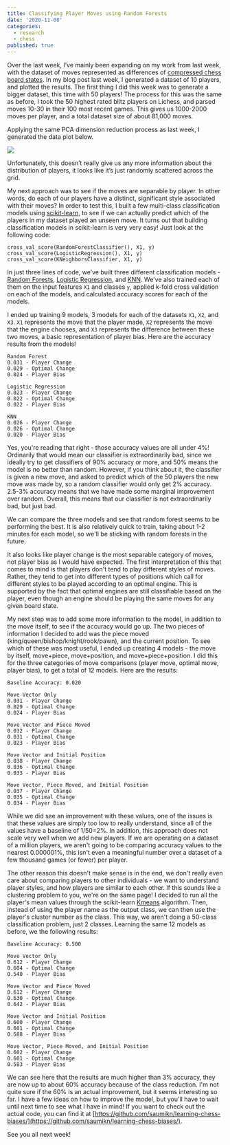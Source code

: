 ```yaml
---
title: Classifying Player Moves using Random Forests
date: '2020-11-08'
categories:
  - research
  - chess
published: true
---
```


Over the last week, I’ve mainly been expanding on my work from last week, with the dataset of moves represented as differences of [compressed chess board states](https://saumikn.com/blog/compressing-chess-states/). In my blog post last week, I generated a dataset of 10 players, and plotted the results. The first thing I did this week was to generate a bigger dataset, this time with 50 players! The process for this was the same as before, I took the 50 highest rated blitz players on Lichess, and parsed moves 10-30 in their 100 most recent games. This gives us 1000-2000 moves per player, and a total dataset size of about 81,000 moves.

Applying the same PCA dimension reduction process as last week, I generated the data plot below.

![](https://saumikn.com/wp-content/uploads/2020/11/player-bias-plot-2.png)

Unfortunately, this doesn’t really give us any more information about the distribution of players, it looks like it’s just randomly scattered across the grid.

My next approach was to see if the moves are separable by player. In other words, do each of our players have a distinct, significant style associated with their moves? In order to test this, I built a few multi-class classification models using [scikit-learn](https://web.archive.org/web/20240621035209/https://scikit-learn.org/stable/modules/generated/sklearn.decomposition.PCA.html), to see if we can actually predict which of the players in my dataset played an unseen move. It turns out that building classification models in scikit-learn is very very easy! Just look at the following code:

```
cross_val_score(RandomForestClassifier(), X1, y)
cross_val_score(LogisticRegression(), X1, y)
cross_val_score(KNeighborsClassifier, X1, y)
```

In just three lines of code, we’ve built three different classification models - [Random Forests](https://web.archive.org/web/20240621035209/https://scikit-learn.org/stable/modules/generated/sklearn.ensemble.RandomForestClassifier.html), [Logistic Regression](https://web.archive.org/web/20240621035209/https://scikit-learn.org/stable/modules/generated/sklearn.linear_model.LogisticRegression.html), and [KNN](https://web.archive.org/web/20240621035209/https://scikit-learn.org/stable/modules/generated/sklearn.neighbors.KNeighborsClassifier.html). We've also trained each of them on the input features `X1` and classes `y`, applied k-fold cross validation on each of the models, and calculated accuracy scores for each of the models.

I ended up training 9 models, 3 models for each of the datasets `X1`, `X2`, and `X3`. `X1` represents the move that the player made, `X2` represents the move that the engine chooses, and `X3` represents the difference between these two moves, a basic representation of player bias. Here are the accuracy results from the models!

```
Random Forest
0.031 - Player Change
0.029 - Optimal Change
0.024 - Player Bias

Logistic Regression
0.023 - Player Change
0.022 - Optimal Change
0.022 - Player Bias

KNN
0.026 - Player Change
0.026 - Optimal Change
0.020 - Player Bias
```

Yes, you're reading that right - those accuracy values are all under 4%! Ordinarily that would mean our classifier is extraordinarily bad, since we ideally try to get classifiers of 90% accuracy or more, and 50% means the model is no better than random. However, if you think about it, the classifier is given a new move, and asked to predict which of the 50 players the new move was made by, so a random classifier would only get 2% accuracy. 2.5-3% accuracy means that we have made some marginal improvement over random. Overall, this means that our classifier is not extraordinarily bad, but just bad.

We can compare the three models and see that random forest seems to be performing the best. It is also relatively quick to train, taking about 1-2 minutes for each model, so we'll be sticking with random forests in the future.

It also looks like player change is the most separable category of moves, not player bias as I would have expected. The first interpretation of this that comes to mind is that players don't tend to play different styles of moves. Rather, they tend to get into different types of positions which call for different styles to be played according to an optimal engine. This is supported by the fact that optimal engines are still classifiable based on the player, even though an engine should be playing the same moves for any given board state.

My next step was to add some more information to the model, in addition to the move itself, to see if the accuracy would go up. The two pieces of information I decided to add was the piece moved (king/queen/bishop/knight/rook/pawn), and the current position. To see which of these was most useful, I ended up creating 4 models - the move by itself, move+piece, move+position, and move+piece+position. I did this for the three categories of move comparisons (player move, optimal move, player bias), to get a total of 12 models. Here are the results:

```
Baseline Accuracy: 0.020

Move Vector Only
0.031 - Player Change
0.029 - Optimal Change
0.024 - Player Bias

Move Vector and Piece Moved
0.032 - Player Change
0.031 - Optimal Change
0.023 - Player Bias

Move Vector and Initial Position
0.038 - Player Change
0.036 - Optimal Change
0.033 - Player Bias

Move Vector, Piece Moved, and Initial Position
0.037 - Player Change
0.035 - Optimal Change
0.034 - Player Bias
```

While we did see an improvement with these values, one of the issues is that these values are simply too low to really understand, since all of the values have a baseline of 1/50=2%. In addition, this approach does not scale very well when we add new players. If we are operating on a dataset of a million players, we aren't going to be comparing accuracy values to the nearest 0.000001%, this isn't even a meaningful number over a dataset of a few thousand games (or fewer) per player.

The other reason this doesn't make sense is in the end, we don't really even care about comparing players to other individuals - we want to understand player styles, and how players are similar to each other. If this sounds like a clustering problem to you, we're on the same page! I decided to run all the player's mean values through the scikit-learn [Kmeans](https://web.archive.org/web/20240621035209/https://scikit-learn.org/stable/modules/generated/sklearn.cluster.KMeans.html) algorithm. Then, instead of using the player name as the output class, we can then use the player's cluster number as the class. This way, we aren't doing a 50-class classification problem, just 2 classes. Learning the same 12 models as before, we the following results:

```
Baseline Accuracy: 0.500

Move Vector Only
0.612 - Player Change
0.604 - Optimal Change
0.540 - Player Bias

Move Vector and Piece Moved
0.612 - Player Change
0.630 - Optimal Change
0.642 - Player Bias

Move Vector and Initial Position
0.600 - Player Change
0.601 - Optimal Change
0.588 - Player Bias

Move Vector, Piece Moved, and Initial Position
0.602 - Player Change
0.601 - Optimal Change
0.583 - Player Bias
```

We can see here that the results are much higher than 3% accuracy, they are now up to about 60% accuracy because of the class reduction. I'm not quite sure if the 60% is an actual improvement, but it seems interesting so far. I have a few ideas on how to improve the model, but you'll have to wait until next time to see what I have in mind! If you want to check out the actual code, you can find it at [https://github.com/saumikn/learning-chess-biases/](https://github.com/saumikn/learning-chess-biases/).

See you all next week!
